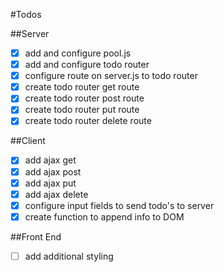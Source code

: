 #Todos

##Server
- [X] add and configure pool.js
- [X] add and configure todo router
- [X] configure route on server.js to todo router
- [X] create todo router get route
- [X] create todo router post route
- [X] create todo router put route
- [X] create todo router delete route

##Client
- [X] add ajax get
- [X] add ajax post
- [X] add ajax put
- [X] add ajax delete
- [X] configure input fields to send todo's to server
- [X] create function to append info to DOM

##Front End
- [ ] add additional styling
